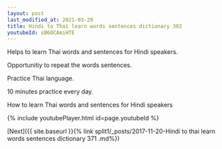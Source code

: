 ```yaml
---
layout: post
last_modified_at: 2021-03-29
title: Hindi to Thai learn words sentences dictionary 302 
youtubeId: sB6OCAmiHTE
---
```

 
 
Helps to learn Thai words and sentences for Hindi speakers.

Opportunitiy to repeat the words sentences. 

Practice Thai language. 
 
10 minutes practice every day. 
 
How to learn Thai words and sentences for Hindi speakers 
 
{% include youtubePlayer.html id=page.youtubeId %}
 
 
[Next]({{ site.baseurl }}{% link  split1/_posts/2017-11-20-Hindi to thai learn words sentences dictionary 371 .md%})
 
